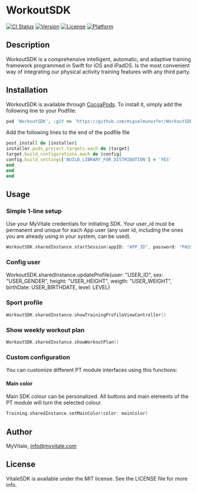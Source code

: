 # WorkoutSDK

[![CI Status](https://img.shields.io/travis/Miguel/VitaleSDK.svg?style=flat)](https://travis-ci.org/Miguel/VitaleSDK)
[![Version](https://img.shields.io/cocoapods/v/VitaleSDK.svg?style=flat)](https://cocoapods.org/pods/VitaleSDK)
[![License](https://img.shields.io/cocoapods/l/VitaleSDK.svg?style=flat)](https://cocoapods.org/pods/VitaleSDK)
[![Platform](https://img.shields.io/cocoapods/p/VitaleSDK.svg?style=flat)](https://cocoapods.org/pods/VitaleSDK)

## Description
WorkoutSDK is a comprehensive intelligent, automatic, and adaptive training framework programmed in
Swift for iOS and iPadOS. Is the most convenient way of integrating our physical activity training features
with any third party.

## Installation

WorkoutSDK is available through [CocoaPods](https://cocoapods.org). To install
it, simply add the following line to your Podfile:

```ruby
pod 'WorkoutSDK', :git => 'https://github.com/miguelmunozfer/WorkoutSDK'
```

Add the following lines to the end of the podfile file

```ruby
post_install do |installer|
installer.pods_project.targets.each do |target|
target.build_configurations.each do |config|
config.build_settings['BUILD_LIBRARY_FOR_DISTRIBUTION'] = 'YES'
end
end
end
```

## Usage

### Simple 1-line setup

Use your MyVitale credentials for initiating SDK. Your user_id must be permanent and unique for each App user (any user id, including the ones you are already using in your system,  can be used).

```swift
WorkoutSDK.sharedInstance.startSession(appID: "APP_ID", password: "PASSWORD")

```

### Config user

WorkoutSDK.sharedInstance.updateProfile(user: "USER_ID", sex: "USER_GENDER", height: "USER_HEIGHT", weigth: "USER_WEIGHT", birthDate: USER_BIRTHDATE, level: LEVEL)


### Sport profile

```swift
WorkoutSDK.sharedInstance.showTrainingProfileViewController()

```

### Show weekly workout plan


```swift
WorkoutSDK.sharedInstance.showWorkoutPlan()


```

### Custom configuration
You can customize different PT module interfaces using this functions:


#### Main color

Main SDK colour can be personalized. All buttons and main elements of the PT module will turn the selected colour.

```swift
Training.sharedInstance.setMainColor(color: mainColor)

```


## Author

MyVitale, info@myvitale.com

## License

VitaleSDK is available under the MIT license. See the LICENSE file for more info.
